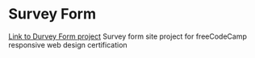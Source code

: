 # Survey Form
[Link to Durvey Form project]([https://www.example.com](https://marioamauta.github.io/survey-form/))
Survey form site project for freeCodeCamp responsive web design certification
